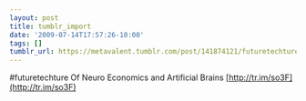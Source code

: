 ```yaml
---
layout: post
title: tumblr_import
date: '2009-07-14T17:57:26-10:00'
tags: []
tumblr_url: https://metavalent.tumblr.com/post/141874121/futuretechture-of-neuro-economics-and-artificial
---
```

#futuretechture Of Neuro Economics and Artificial Brains [http://tr.im/so3F](http://tr.im/so3F)

